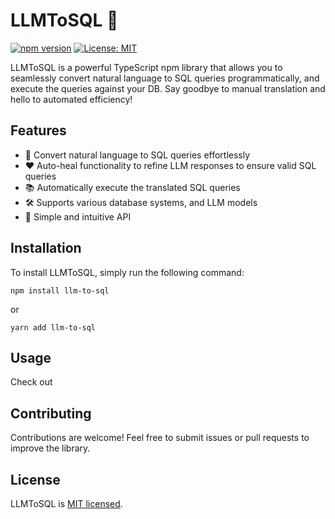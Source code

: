 # LLMToSQL 🚀

[![npm version](https://badge.fury.io/js/llm-to-sql.svg)](https://badge.fury.io/js/llm-to-sql)
[![License: MIT](https://img.shields.io/badge/License-MIT-yellow.svg)](https://opensource.org/licenses/MIT)

LLMToSQL is a powerful TypeScript npm library that allows you to seamlessly convert natural language to SQL queries programmatically, and execute the queries against your DB. Say goodbye to manual translation and hello to automated efficiency!

## Features

- 📝 Convert natural language to SQL queries effortlessly
- ❤️ Auto-heal functionality to refine LLM responses to ensure valid SQL queries
- 📚 Automatically execute the translated SQL queries
- 🛠️ Supports various database systems, and LLM models
- 🧩 Simple and intuitive API

## Installation

To install LLMToSQL, simply run the following command:
    
    npm install llm-to-sql
    

or

    yarn add llm-to-sql
    

## Usage
Check out 


## Contributing
Contributions are welcome! Feel free to submit issues or pull requests to improve the library.

## License
LLMToSQL is [MIT licensed](https://opensource.org/licenses/MIT).